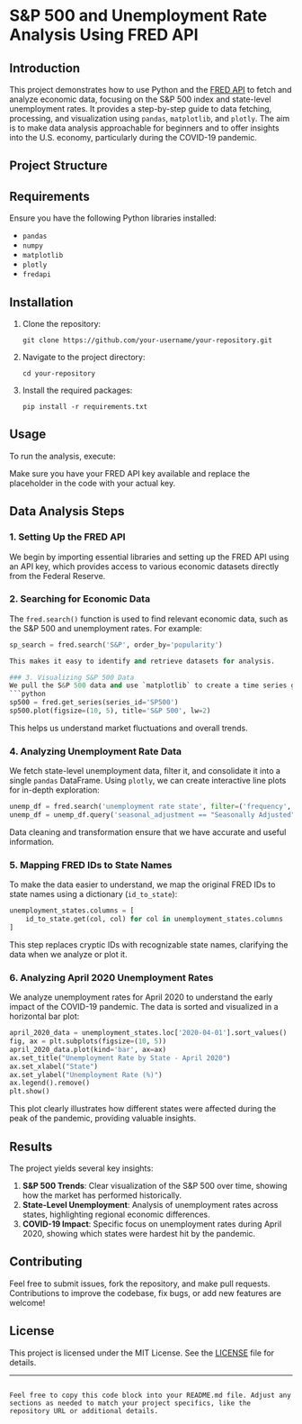 # S&P 500 and Unemployment Rate Analysis Using FRED API

## Introduction
This project demonstrates how to use Python and the [FRED API](https://fred.stlouisfed.org/) to fetch and analyze economic data, focusing on the S&P 500 index and state-level unemployment rates. It provides a step-by-step guide to data fetching, processing, and visualization using `pandas`, `matplotlib`, and `plotly`. The aim is to make data analysis approachable for beginners and to offer insights into the U.S. economy, particularly during the COVID-19 pandemic.

## Project Structure


## Requirements
Ensure you have the following Python libraries installed:
- `pandas`
- `numpy`
- `matplotlib`
- `plotly`
- `fredapi`

## Installation
1. Clone the repository:
    ```
    git clone https://github.com/your-username/your-repository.git
    ```
2. Navigate to the project directory:
    ```
    cd your-repository
    ```
3. Install the required packages:
    ```
    pip install -r requirements.txt
    ```

## Usage
To run the analysis, execute:

Make sure you have your FRED API key available and replace the placeholder in the code with your actual key.

## Data Analysis Steps

### 1. Setting Up the FRED API
We begin by importing essential libraries and setting up the FRED API using an API key, which provides access to various economic datasets directly from the Federal Reserve.

### 2. Searching for Economic Data
The `fred.search()` function is used to find relevant economic data, such as the S&P 500 and unemployment rates. For example:
```python
sp_search = fred.search('S&P', order_by='popularity')

This makes it easy to identify and retrieve datasets for analysis.

### 3. Visualizing S&P 500 Data
We pull the S&P 500 data and use `matplotlib` to create a time series graph that visualizes trends over time:
```python
sp500 = fred.get_series(series_id='SP500')
sp500.plot(figsize=(10, 5), title='S&P 500', lw=2)
```
This helps us understand market fluctuations and overall trends.

### 4. Analyzing Unemployment Rate Data
We fetch state-level unemployment data, filter it, and consolidate it into a single `pandas` DataFrame. Using `plotly`, we can create interactive line plots for in-depth exploration:
```python
unemp_df = fred.search('unemployment rate state', filter=('frequency','Monthly'))
unemp_df = unemp_df.query('seasonal_adjustment == "Seasonally Adjusted" and units == "Percent"')
```
Data cleaning and transformation ensure that we have accurate and useful information.

### 5. Mapping FRED IDs to State Names
To make the data easier to understand, we map the original FRED IDs to state names using a dictionary (`id_to_state`):
```python
unemployment_states.columns = [
    id_to_state.get(col, col) for col in unemployment_states.columns
]
```
This step replaces cryptic IDs with recognizable state names, clarifying the data when we analyze or plot it.

### 6. Analyzing April 2020 Unemployment Rates
We analyze unemployment rates for April 2020 to understand the early impact of the COVID-19 pandemic. The data is sorted and visualized in a horizontal bar plot:
```python
april_2020_data = unemployment_states.loc['2020-04-01'].sort_values()
fig, ax = plt.subplots(figsize=(10, 5))
april_2020_data.plot(kind='bar', ax=ax)
ax.set_title("Unemployment Rate by State - April 2020")
ax.set_xlabel("State")
ax.set_ylabel("Unemployment Rate (%)")
ax.legend().remove()
plt.show()
```
This plot clearly illustrates how different states were affected during the peak of the pandemic, providing valuable insights.

## Results
The project yields several key insights:
1. **S&P 500 Trends**: Clear visualization of the S&P 500 over time, showing how the market has performed historically.
2. **State-Level Unemployment**: Analysis of unemployment rates across states, highlighting regional economic differences.
3. **COVID-19 Impact**: Specific focus on unemployment rates during April 2020, showing which states were hardest hit by the pandemic.

## Contributing
Feel free to submit issues, fork the repository, and make pull requests. Contributions to improve the codebase, fix bugs, or add new features are welcome!

## License
This project is licensed under the MIT License. See the [LICENSE](LICENSE) file for details.

---
```

Feel free to copy this code block into your README.md file. Adjust any sections as needed to match your project specifics, like the repository URL or additional details.
